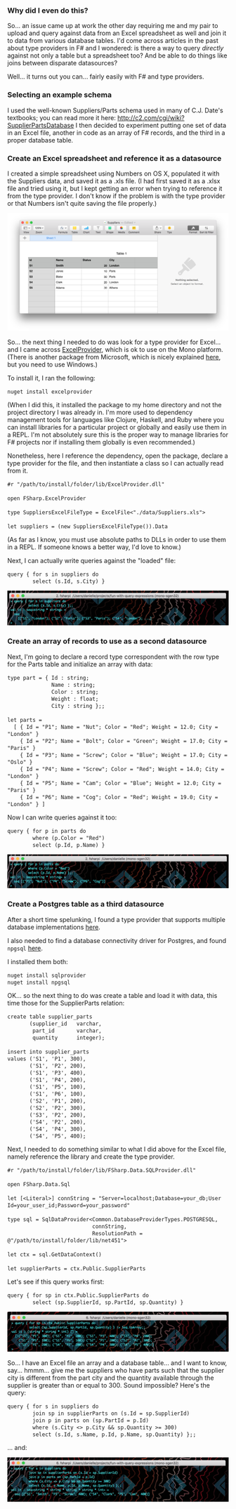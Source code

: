 ### Why did I even do this?

So... an issue came up at work the other day requiring me and my pair to upload and query against data from an Excel spreadsheet as well and join it to data from various database tables.
I'd come across articles in the past about type providers in F# and I wondered:
is there a way to query _directly_ against not only a table but a spreadsheet too?
And be able to do things like joins between disparate datasources?

Well... it turns out you can... fairly easily with F# and type providers.

### Selecting an example schema

I used the well-known Suppliers/Parts schema used in many of C.J. Date's textbooks; you can read more it here: http://c2.com/cgi/wiki?SupplierPartsDatabase I then decided to experiment putting one set of data in an Excel file, another in code as an array of F# records, and the third in a proper database table.

### Create an Excel spreadsheet and reference it as a datasource

I created a simple spreadsheet using Numbers on OS X, populated it with the Suppliers data, and saved it as a .xls file. (I had first saved it as a .xlsx file and tried using it, but I kept getting an error when trying to reference it from the type provider. I don't know if the problem is with the type provider or that Numbers isn't quite saving the file properly.)

![](./images/suppliers_excel.png)

So... the next thing I needed to do was look for a type provider for Excel... and I came across [ExcelProvider](http://fsprojects.github.io/ExcelProvider/), which is ok to use on the Mono platform. (There is another package from Microsoft, which is nicely explained [here](https://blogs.msdn.microsoft.com/jackhu/2011/04/19/fsharp-excel-reading-and-writing-from-and-to-excel/), but you need to use Windows.)

To install it, I ran the following:

```
nuget install excelprovider
```

(When I did this, it installed the package to my home directory and not the project directory I was already in. I'm more used to dependency management tools for languages like Clojure, Haskell, and Ruby where you can install libraries for a particular project or globally and easily use them in a REPL. I'm not absolutely sure this is the proper way to manage libraries for F# projects nor if installing them globally is even recommended.)

Nonetheless, here I reference the dependency, open the package, declare a type provider for the file, and then instantiate a class so I can actually read from it.

```
#r "/path/to/install/folder/lib/ExcelProvider.dll"

open FSharp.ExcelProvider

type SuppliersExcelFileType = ExcelFile<"./data/Suppliers.xls">

let suppliers = (new SuppliersExcelFileType()).Data
```

(As far as I know, you must use absolute paths to DLLs in order to use them in a REPL. If someone knows a better way, I'd love to know.)

Next, I can actually write queries against the "loaded" file:

```
query { for s in suppliers do
        select (s.Id, s.City) }
```

![](./images/suppliers_query.png)

### Create an array of records to use as a second datasource

Next, I'm going to declare a record type correspondent with the row type for the Parts table and initialize an array with data:

```
type part = { Id : string;
              Name : string;
              Color : string;
              Weight : float;
              City : string };;

let parts =
  [ { Id = "P1"; Name = "Nut"; Color = "Red"; Weight = 12.0; City = "London" }
    { Id = "P2"; Name = "Bolt"; Color = "Green"; Weight = 17.0; City = "Paris" }
    { Id = "P3"; Name = "Screw"; Color = "Blue"; Weight = 17.0; City = "Oslo" }
    { Id = "P4"; Name = "Screw"; Color = "Red"; Weight = 14.0; City = "London" }
    { Id = "P5"; Name = "Cam"; Color = "Blue"; Weight = 12.0; City = "Paris" }
    { Id = "P6"; Name = "Cog"; Color = "Red"; Weight = 19.0; City = "London" } ]
```

Now I can write queries against it too:

```
query { for p in parts do
        where (p.Color = "Red")
        select (p.Id, p.Name) }
```

![](./images/parts_query.png)

### Create a Postgres table as a third datasource

After a short time spelunking, I found a type provider that supports multiple database implementations [here](http://fsprojects.github.io/SQLProvider/index.html).

I also needed to find a database connectivity driver for Postgres, and found `npgsql` [here](http://www.npgsql.org/).

I installed them both:

```
nuget install sqlprovider
nuget install npgsql
```

OK... so the next thing to do was create a table and load it with data, this time those for the SupplierParts relation:

```
create table supplier_parts
       (supplier_id   varchar,
        part_id       varchar,
        quantity      integer);

insert into supplier_parts
values ('S1', 'P1', 300),
       ('S1', 'P2', 200),
       ('S1', 'P3', 400),
       ('S1', 'P4', 200),
       ('S1', 'P5', 100),
       ('S1', 'P6', 100),
       ('S2', 'P1', 200),
       ('S2', 'P2', 300),
       ('S3', 'P2', 200),
       ('S4', 'P2', 200),
       ('S4', 'P4', 300),
       ('S4', 'P5', 400);
```

Next, I needed to do something similar to what I did above for the Excel file, namely reference the library and create the type provider.

```
#r "/path/to/install/folder/lib/FSharp.Data.SQLProvider.dll"

open FSharp.Data.Sql

let [<Literal>] connString = "Server=localhost;Database=your_db;User Id=your_user_id;Password=your_password"

type sql = SqlDataProvider<Common.DatabaseProviderTypes.POSTGRESQL,
                           connString,
                           ResolutionPath = @"/path/to/install/folder/lib/net451">

let ctx = sql.GetDataContext()

let supplierParts = ctx.Public.SupplierParts
```

Let's see if this query works first:

```
query { for sp in ctx.Public.SupplierParts do
        select (sp.SupplierId, sp.PartId, sp.Quantity) }
```

![](./images/supplier_parts_query.png)

So... I have an Excel file an array and a database table... and I want to know, say... hmmm... give me the suppliers who have parts such that the supplier city is different from the part city and the quantity available through the supplier is greater than or equal to 300. Sound impossible? Here's the query:

```
query { for s in suppliers do
        join sp in supplierParts on (s.Id = sp.SupplierId)
        join p in parts on (sp.PartId = p.Id)
        where (s.City <> p.City && sp.Quantity >= 300)
        select (s.Id, s.Name, p.Id, p.Name, sp.Quantity) };;
```

... and:

![](./images/grand_finale_query.png)
